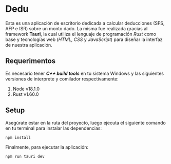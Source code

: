 # Dedu

Esta es una aplicación de escritorio dedicada a calcular deducciones (SFS, AFP e ISR) sobre un monto dado.
La misma fue realizada gracias al framework **Tauri**, la cual utiliza el lenguaje de programación *Rust* 
como base y tecnologías web (*HTML*, *CSS* y *JavaScript*) para diseñar la interfaz de nuestra aplicación.

## Requerimentos

Es necesario tener ***C++ build tools*** en tu sistema Windows y las siguientes versiones de interprete
y comilador respectivamente:

1. Node v18.1.0
2. Rust v1.60.0

## Setup

Asegúrate estar en la ruta del proyecto, luego ejecuta el siguiente comando en tu terminal para instalar
las dependencias:
```shell
npm install
```

Finalmente, para ejecutar la aplicación:
```shell
npm run tauri dev
```

